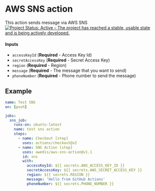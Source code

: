 # AWS SNS action
This action sends message via AWS SNS
[![Project Status: Active – The project has reached a stable, usable state and is being actively developed.](https://www.repostatus.org/badges/latest/active.svg)](https://www.repostatus.org/#active)

#### Inputs
  * `accessKeyId` (**Required** - Access Key Id)
  * `secretAccessKey` (**Required** - Secret Access Key)
  * `region` (**Required** - Region)
  * `message` (**Required** - The message that you want to send)
  * `phoneNumber` (**Required** - Phone number to send the message)

## Example
```yaml
name: Test SNS
on: [push]

jobs:
  sns_job:
    runs-on: ubuntu-latest
    name: test sns action
    steps:
      - name: Checkout [step]
        uses: actions/checkout@v2
      - name: SNS Action [step]
        uses: awedis/aws-sns-action@v1.1
        id: sns
        with:
          accessKeyId: ${{ secrets.AWS_ACCESS_KEY_ID }}
          secretAccessKey: ${{ secrets.AWS_SECRET_ACCESS_KEY }}
          region: ${{ secrets.REGION }}
          message: 'Hello from GitHub Actions'
          phoneNumber: ${{ secrets.PHONE_NUMBER }}
```